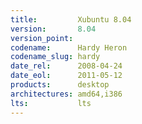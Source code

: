 ```yaml
---
title:         Xubuntu 8.04
version:       8.04
version_point:
codename:      Hardy Heron
codename_slug: hardy
date_rel:      2008-04-24
date_eol:      2011-05-12
products:      desktop
architectures: amd64,i386
lts:           lts
---
```

